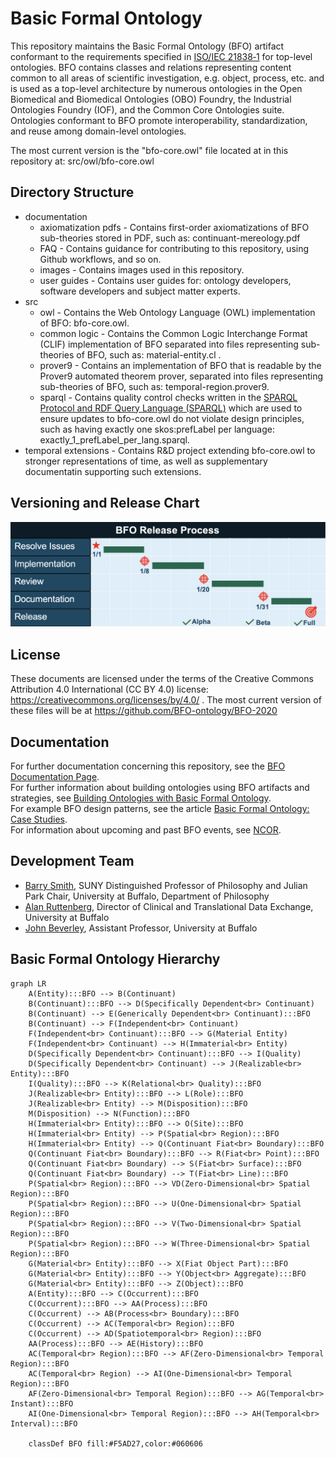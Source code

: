 # Basic Formal Ontology
This repository maintains the Basic Formal Ontology (BFO) artifact conformant to the requirements specified in [ISO/IEC 21838‑1](https://www.iso.org/standard/71954.html) for top-level ontologies. BFO contains classes and relations representing content common to all areas of scientific investigation, e.g. object, process, etc. and is used as a top-level architecture by numerous ontologies in the Open Biomedical and Biomedical Ontologies (OBO) Foundry, the Industrial Ontologies Foundry (IOF), and the Common Core Ontologies suite. Ontologies conformant to BFO promote interoperability, standardization, and reuse among domain-level ontologies. 

The most current version is the "bfo-core.owl" file located at in this repository at: src/owl/bfo-core.owl

## Directory Structure
* documentation
  - axiomatization pdfs - Contains first-order axiomatizations of BFO sub-theories stored in PDF, such as: continuant-mereology.pdf
  - FAQ - Contains guidance for contributing to this repository, using Github workflows, and so on.
  - images - Contains images used in this repository. 
  - user guides - Contains user guides for: ontology developers, software developers and subject matter experts. 
* src
  - owl - Contains the Web Ontology Language (OWL) implementation of BFO: bfo-core.owl.
  - common logic - Contains the Common Logic Interchange Format (CLIF) implementation of BFO separated into files representing sub-theories of BFO, such as: material-entity.cl .
  - prover9 - Contains an implementation of BFO that is readable by the Prover9 automated theorem prover, separated into files representing sub-theories of BFO, such as: temporal-region.prover9.
  - sparql - Contains quality control checks written in the [SPARQL Protocol and RDF Query Language (SPARQL)](https://www.w3.org/TR/sparql11-query/) which are used to ensure updates to bfo-core.owl do not violate design principles, such as having exactly one skos:prefLabel per language: exactly_1_prefLabel_per_lang.sparql.
* temporal extensions - Contains R&D project extending bfo-core.owl to stronger representations of time, as well as supplementary documentatin supporting such extensions. 

## Versioning and Release Chart

![BFO Releases](documentation/images/bfo-release-gantt.png)

## License
These documents are licensed under the terms of  the Creative Commons Attribution 4.0 International (CC BY 4.0) license: https://creativecommons.org/licenses/by/4.0/ . The most current version of these files will be at https://github.com/BFO-ontology/BFO-2020

## Documentation
For further documentation concerning this repository, see the [BFO Documentation Page](https://basic-formal-ontology.org/bfo-2020.html). \
For further information about building ontologies using BFO artifacts and strategies, see [Building Ontologies with Basic Formal Ontology](https://mitpress.mit.edu/9780262527811/building-ontologies-with-basic-formal-ontology/). \
For example BFO design patterns, see the article [Basic Formal Ontology: Case Studies](https://philpapers.org/archive/OTTBBF.pdf). \
For information about upcoming and past BFO events, see [NCOR](https://ncorwiki.buffalo.edu/index.php/Main_Page). 

## Development Team
* [Barry Smith](https://www.buffalo.edu/cas/philosophy/faculty/faculty_directory/smith-b.html), SUNY Distinguished Professor of Philosophy and Julian Park Chair, University at Buffalo, Department of Philosophy
* [Alan Ruttenberg](https://dental.buffalo.edu/faculty/home.html?ubit=alanrutt), Director of Clinical and Translational Data Exchange, University at Buffalo
* [John Beverley](https://www.buffalo.edu/cas/philosophy/faculty/faculty_directory/john-beverley.html), Assistant Professor, University at Buffalo

## Basic Formal Ontology Hierarchy
```mermaid
graph LR
    A(Entity):::BFO --> B(Continuant)
    B(Continuant):::BFO --> D(Specifically Dependent<br> Continuant)
    B(Continuant) --> E(Generically Dependent<br> Continuant):::BFO
    B(Continuant) --> F(Independent<br> Continuant)
    F(Independent<br> Continuant):::BFO --> G(Material Entity)
    F(Independent<br> Continuant) --> H(Immaterial<br> Entity)
    D(Specifically Dependent<br> Continuant):::BFO --> I(Quality)
    D(Specifically Dependent<br> Continuant) --> J(Realizable<br> Entity):::BFO
    I(Quality):::BFO --> K(Relational<br> Quality):::BFO
    J(Realizable<br> Entity):::BFO --> L(Role):::BFO
    J(Realizable<br> Entity) --> M(Disposition):::BFO
    M(Disposition) --> N(Function):::BFO
    H(Immaterial<br> Entity):::BFO --> O(Site):::BFO
    H(Immaterial<br> Entity) --> P(Spatial<br> Region):::BFO
    H(Immaterial<br> Entity) --> Q(Continuant Fiat<br> Boundary):::BFO
    Q(Continuant Fiat<br> Boundary):::BFO --> R(Fiat<br> Point):::BFO
    Q(Continuant Fiat<br> Boundary) --> S(Fiat<br> Surface):::BFO
    Q(Continuant Fiat<br> Boundary) --> T(Fiat<br> Line):::BFO
    P(Spatial<br> Region):::BFO --> VD(Zero-Dimensional<br> Spatial Region):::BFO
    P(Spatial<br> Region):::BFO --> U(One-Dimensional<br> Spatial Region):::BFO
    P(Spatial<br> Region):::BFO --> V(Two-Dimensional<br> Spatial Region):::BFO
    P(Spatial<br> Region):::BFO --> W(Three-Dimensional<br> Spatial Region):::BFO
    G(Material<br> Entity):::BFO --> X(Fiat Object Part):::BFO
    G(Material<br> Entity):::BFO --> Y(Object<br> Aggregate):::BFO
    G(Material<br> Entity):::BFO --> Z(Object):::BFO
    A(Entity):::BFO --> C(Occurrent):::BFO
    C(Occurrent):::BFO --> AA(Process):::BFO
    C(Occurrent) --> AB(Process<br> Boundary):::BFO
    C(Occurrent) --> AC(Temporal<br> Region):::BFO
    C(Occurrent) --> AD(Spatiotemporal<br> Region):::BFO
    AA(Process):::BFO --> AE(History):::BFO
    AC(Temporal<br> Region):::BFO --> AF(Zero-Dimensional<br> Temporal Region):::BFO
    AC(Temporal<br> Region) --> AI(One-Dimensional<br> Temporal Region):::BFO
    AF(Zero-Dimensional<br> Temporal Region):::BFO --> AG(Temporal<br> Instant):::BFO
    AI(One-Dimensional<br> Temporal Region):::BFO --> AH(Temporal<br> Interval):::BFO

    classDef BFO fill:#F5AD27,color:#060606

  ```